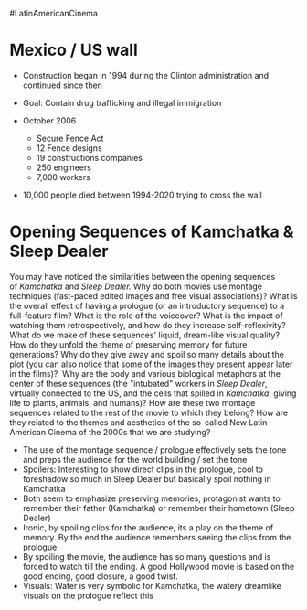 #LatinAmericanCinema
# Mexico / US wall
- Construction began in 1994 during the Clinton administration and continued since then
- Goal: Contain drug trafficking and illegal immigration

- October 2006
	- Secure Fence Act
	- 12 Fence designs
	- 19 constructions companies
	- 250 engineers
	- 7,000 workers

- 10,000 people died between 1994-2020 trying to cross the wall

# Opening Sequences of Kamchatka & Sleep Dealer 
You may have noticed the similarities between the opening sequences of _Kamchatka_ and _Sleep Dealer._ Why do both movies use montage techniques (fast-paced edited images and free visual associations)? What is the overall effect of having a prologue (or an introductory sequence) to a full-feature film? What is the role of the voiceover? What is the impact of watching them retrospectively, and how do they increase self-reflexivity? What do we make of these sequences' liquid, dream-like visual quality? How do they unfold the theme of preserving memory for future generations? Why do they give away and spoil so many details about the plot (you can also notice that some of the images they present appear later in the films)?  Why are the body and various biological metaphors at the center of these sequences (the "intubated" workers in _Sleep Dealer_, virtually connected to the US, and the cells that spilled in _Kamchatka_, giving life to plants, animals, and humans)? How are these two montage sequences related to the rest of the movie to which they belong? How are they related to the themes and aesthetics of the so-called New Latin American Cinema of the 2000s that we are studying?

- The use of the montage sequence / prologue effectively sets the tone and preps the audience for the world building / set the tone
- Spoilers: Interesting to show direct clips in the prologue, cool to foreshadow so much in Sleep Dealer but basically spoil nothing in Kamchatka
- Both seem to emphasize preserving memories, protagonist wants to remember their father (Kamchatka) or remember their hometown (Sleep Dealer)
- Ironic, by spoiling clips for the audience, its a play on the theme of memory. By the end the audience remembers seeing the clips from the prologue
- By spoiling the movie, the audience has so many questions and is forced to watch till the ending. A good Hollywood movie is based on the good ending, good closure, a good twist. 
- Visuals: Water is very symbolic for Kamchatka, the watery dreamlike visuals on the prologue reflect this